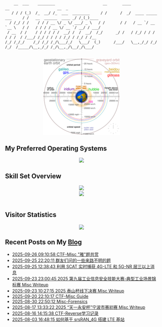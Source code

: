 ```
    __  ___    ________                      __       ____                      __                      __  _     
   / / / (_)  /_  __/ /_  ___  ________     / /      /  _/  ____ _____ ___     / /   __  ______  ____ _/ /_(_)____
  / /_/ / /    / / / __ \/ _ \/ ___/ _ \   / /       / /   / __ `/ __ `__ \   / /   / / / / __ \/ __ `/ __/ / ___/
 / __  / /    / / / / / /  __/ /  /  __/  /_/      _/ /   / /_/ / / / / / /  / /___/ /_/ / / / / /_/ / /_/ / /__  
/_/ /_/_/    /_/ /_/ /_/\___/_/   \___/  (_)      /___/   \__,_/_/ /_/ /_/  /_____/\__,_/_/ /_/\__,_/\__/_/\___/  
                                                                                                                  
```
<div align="center">
<img src="./c.svg" style="width: 50%; height: 50%;">
</div>

## My Preferred Operating Systems
<div align="center">
  <img src="https://skillicons.dev/icons?i=windows,linux,arch,ubuntu,kali,apple" />
</div>


## Skill Set Overview

<div align="center">
  <img src="https://skillicons.dev/icons?i=c,cpp,py,js,html,css,php,md,mysql,wordpress,docker,git,vscode,obsidian" />
</div>

<div align="center">
  <img src="https://skillicons.dev/icons?i=github,stackoverflow,twitter,vim,powershell,ps,ai,pr,au" />
</div>

<br/>

## Visitor Statistics
<div align="center">
<img src="https://count.getloli.com/get/@goodlunatic?theme=rule34" align="center" height="" width="" />
</div>  


## Recent Posts on My [Blog](https://goodlunatic.github.io/)
<!-- BLOG-POST-LIST:START -->
- [2025-09-26 09:10:58 CTF-Misc &quot;雅&quot;题共赏](https://goodlunatic.github.io/posts/d0736a7/)
- [2025-09-25 22:20:11 群友们问的一些来路不明的题](https://goodlunatic.github.io/posts/bb1da35/)
- [2025-09-25 12:38:43 利用 SCAT 实时捕获 4G-LTE 和 5G-NR 层三以上消息](https://goodlunatic.github.io/posts/a8aa439/)
- [2025-09-23 23:00:45 2025 第九届工业信息安全技能大赛-典型工业场景锦标赛 Misc Writeup](https://goodlunatic.github.io/posts/49bdad5/)
- [2025-09-23 10:27:15 2025 泰山杯线下决赛 Misc Writeup](https://goodlunatic.github.io/posts/58b2135/)
- [2025-09-20 22:10:17 CTF-Misc Guide](https://goodlunatic.github.io/posts/1ad9200/)
- [2025-08-30 22:50:12 Misc-Forensics](https://goodlunatic.github.io/posts/761da51/)
- [2025-08-17 13:33:22 2025 “天一永安杯”宁波市赛初赛 Misc Writeup](https://goodlunatic.github.io/posts/30d0764/)
- [2025-08-16 14:15:38 CTF-Reverse学习记录](https://goodlunatic.github.io/posts/0f92e23/)
- [2025-08-03 16:48:15 如何基于 srsRAN_4G 搭建 LTE 基站](https://goodlunatic.github.io/posts/ed6ecd5/)<!-- BLOG-POST-LIST:END -->
